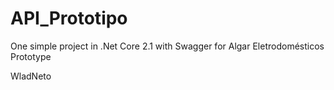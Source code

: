 # API_Prototipo
One simple project in .Net Core 2.1 with Swagger for Algar Eletrodomésticos Prototype

WladNeto
